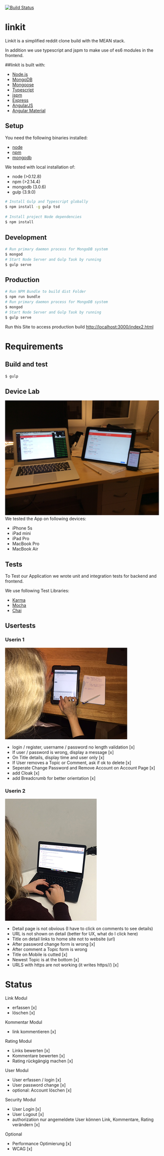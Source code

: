[![Build Status](https://travis-ci.org/munxar/reddit.svg?branch=master)](https://travis-ci.org/munxar/reddit)

# linkit
Linkit is a simplified reddit clone build with the MEAN stack.

In addition we use typescript and jspm to make use of es6 modules in the frontend.

##linkit is built with:
 * [Node.js](http://www.nodejs.org/)
 * [MongoDB](http://www.mongodb.org/)
 * [Mongoose](http://mongoosejs.com/)
 * [Typescript](http://www.typescriptlang.org/)
 * [jspm](http://jspm.io/)
 * [Express](http://expressjs.com/)
 * [AngularJS](http://angularjs.org/)
 * [Angular Material](https://material.angularjs.org)


## Setup
You need the following binaries installed:
- [node](https://nodejs.org/)
- [npm](https://www.npmjs.com/)
- [mongodb](https://docs.mongodb.org/manual/tutorial/install-mongodb-on-os-x/)

We tested with local installation of:
- node (>0.12.8)
- npm (>2.14.4)
- mongodb (3.0.6)
- gulp (3.9.0)

```sh
# Install Gulp and Typescript globally
$ npm install -g gulp tsd

# Install project Node dependencies
$ npm install
```

## Development
```sh
# Run primary daemon process for MongoDB system
$ mongod
# Start Node Server and Gulp Task by running
$ gulp serve
```

## Production
```sh
# Run NPM Bundle to build dist Folder
$ npm run bundle
# Run primary daemon process for MongoDB system
$ mongod
# Start Node Server and Gulp Task by running
$ gulp serve
```
Run this Site to access production build [http://localhost:3000/index2.html](http://localhost:3000/index2.html)

# Requirements
## Build and test
```sh
$ gulp
```

## Device Lab
![User Image](images/devicelab.jpg)
We tested the App on following devices:
- iPhone 5s
- iPad mini
- iPad Pro
- MacBook Pro
- MacBook Air

## Tests
To Test our Application we wrote unit and integration tests for backend and frontend.

We use following Test Libraries:
* [Karma](http://karma-runner.github.io/0.13/index.html)
* [Mocha](http://mochajs.org/)
* [Chai](http://chaijs.com/)

## Usertests
### Userin 1
![User Image](images/userin1.jpg)
- login / register, username / password no length validation [x]
- If user / password is wrong, display a message [x]
- On Title details, display time and user only [x]
- If User removes a Topic or Comment, ask if ok to delete  [x]
- Seperate Change Password and Remove Account on Account Page [x]
- add Cloak [x]
- add Breadcrumb for better orientation [x]

### Userin 2
![User Image](images/userin2.jpg)
- Detail page is not obvious (I have to click on comments to see details)
- URL is not shown on detail (better for UX, what do I click here)
- Title on detail links to home site not to website (url)
- After password change form is wrong [x]
- After comment a Topic form is wrong
- Title on Mobile is cutted [x]
- Newest Topic is at the bottom [x]
- URLS with https are not working (it writes https//) [x]

# Status
Link Modul
- erfassen [x]
- löschen [x]

Kommentar Modul
- link kommentieren [x]


Rating Modul
- Links bewerten [x]
- Kommentare bewerten [x]
- Rating rückgängig machen [x]

User Modul
- User erfassen / login [x]
- User password change [x]
- optional: Account löschen [x]

Security Modul
- User Login [x]
- User Logout [x]
- authorization nur angemeldete User können Link, Kommentare, Rating verändern [x]

Optional
- Performance Optimierung [x]
- WCAG [x]
